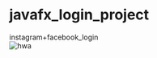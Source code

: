 # javafx_login_project
 instagram+facebook_login<br>
![hwa](https://user-images.githubusercontent.com/97486188/192107005-1cf3a484-2797-4038-8cbc-714a40d89945.png)
